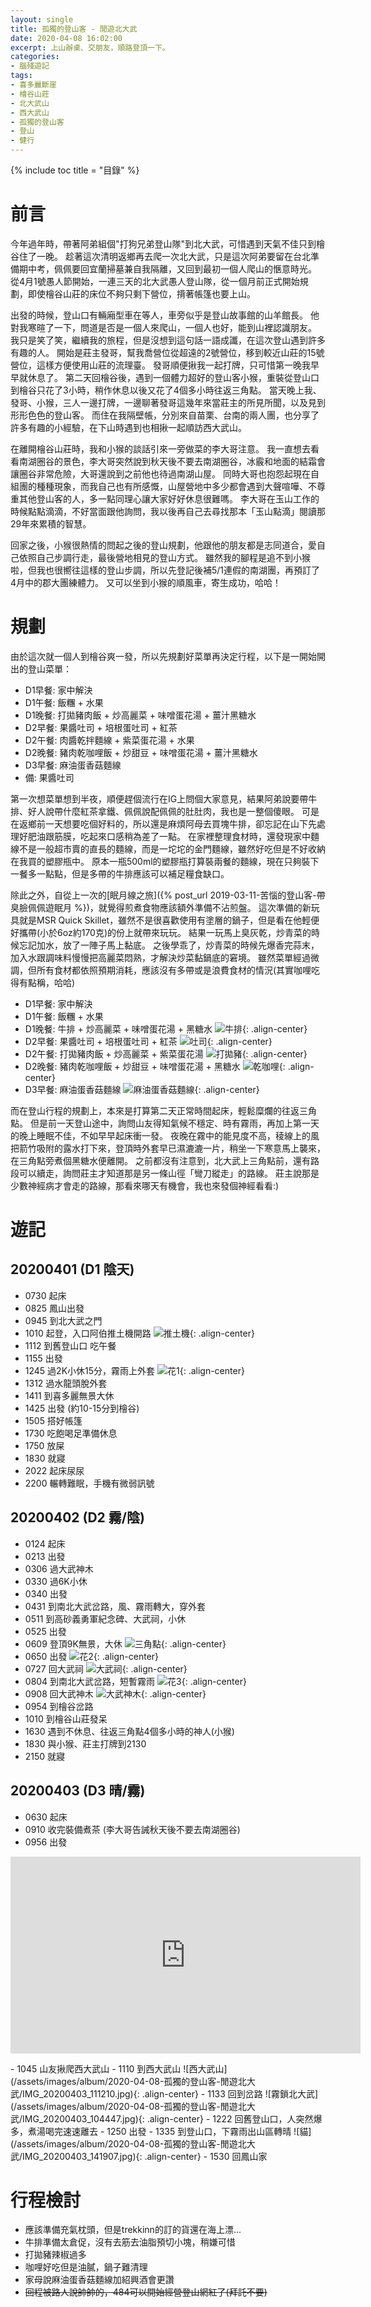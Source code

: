 ```yaml
---
layout: single
title: 孤獨的登山客 - 閒遊北大武
date: 2020-04-08 16:02:00
excerpt: 上山辦桌、交朋友，順路登頂一下。
categories:
- 腦殘遊記
tags:
- 喜多麗斷崖
- 檜谷山莊
- 北大武山
- 西大武山
- 孤獨的登山客
- 登山
- 健行
---
```


{% include toc title = "目錄" %}

# 前言

今年過年時，帶著阿弟組個"打狗兄弟登山隊"到北大武，可惜遇到天氣不佳只到檜谷住了一晚。
趁著這次清明返鄉再去爬一次北大武，只是這次阿弟要留在台北準備期中考，佩佩要回宜蘭掃墓兼自我隔離，又回到最初一個人爬山的愜意時光。
從4月1號愚人節開始，一連三天的北大武愚人登山隊，從一個月前正式開始規劃，即使檜谷山莊的床位不夠只剩下營位，揹著帳篷也要上山。

出發的時候，登山口有輛廂型車在等人，車旁似乎是登山故事館的山羊館長。
他對我寒暄了一下，問道是否是一個人來爬山，一個人也好，能到山裡認識朋友。
我只是笑了笑，繼續我的旅程，但是沒想到這句話一語成讖，在這次登山遇到許多有趣的人。
開始是莊主發哥，幫我喬營位從超遠的2號營位，移到較近山莊的15號營位，這樣方便使用山莊的流理臺。
發哥順便揪我一起打牌，只可惜第一晚我早早就休息了。
第二天回檜谷後，遇到一個體力超好的登山客小猴，重裝從登山口到檜谷只花了3小時，稍作休息以後又花了4個多小時往返三角點。
當天晚上我、發哥、小猴，三人一邊打牌，一邊聊著發哥這幾年來當莊主的所見所聞，以及見到形形色色的登山客。
而住在我隔壁帳，分別來自苗栗、台南的兩人團，也分享了許多有趣的小經驗，在下山時遇到也相揪一起順訪西大武山。

在離開檜谷山莊時，我和小猴的談話引來一旁做菜的李大哥注意。
我一直想去看看南湖圈谷的景色，李大哥突然說到秋天後不要去南湖圈谷，冰霰和地面的結霜會讓圈谷非常危險，大哥還說到之前他也待過南湖山屋。
同時大哥也抱怨起現在自組團的種種現象，而我自己也有所感慨，山屋營地中多少都會遇到大聲喧嘩、不尊重其他登山客的人，多一點同理心讓大家好好休息很難嗎。
李大哥在玉山工作的時候點點滴滴，不好當面跟他詢問，我以後再自己去尋找那本「玉山點滴」閱讀那29年來累積的智慧。

回家之後，小猴很熱情的問起之後的登山規劃，他跟他的朋友都是志同道合，愛自己依照自己步調行走，最後營地相見的登山方式。
雖然我的腳程是追不到小猴啦，但我也很嚮往這樣的登山步調，所以先登記後補5/1連假的南湖團，再預訂了4月中的郡大團練體力。
又可以坐到小猴的順風車，寄生成功，哈哈！

# 規劃

由於這次就一個人到檜谷爽一發，所以先規劃好菜單再決定行程，以下是一開始開出的登山菜單：

- D1早餐: 家中解決
- D1午餐: 飯糰 + 水果
- D1晚餐: 打拋豬肉飯 + 炒高麗菜 + 味噌蛋花湯 + 薑汁黑糖水
- D2早餐: 果醬吐司 + 培根蛋吐司 + 紅茶
- D2午餐: 肉醬乾拌麵線 + 紫菜蛋花湯 + 水果
- D2晚餐: 豬肉乾咖哩飯 + 炒甜豆 + 味噌蛋花湯 + 薑汁黑糖水
- D3早餐: 麻油蛋香菇麵線
- 備: 果醬吐司

第一次想菜單想到半夜，順便趕個流行在IG上問個大家意見，結果阿弟說要帶牛排、好人說帶什麼紅茶拿鐵、佩佩說配佩佩的肚肚肉，我也是一整個傻眼。
可是在返鄉前一天想要吃個好料的，所以還是麻煩阿母去買塊牛排，卻忘記在山下先處理好肥油跟筋膜，吃起來口感稍為差了一點。
在家裡整理食材時，還發現家中麵線不是一般超市賣的直長的麵線，而是一坨坨的金門麵線，雖然好吃但是不好收納在我買的塑膠瓶中。
原本一瓶500ml的塑膠瓶打算裝兩餐的麵線，現在只夠裝下一餐多一點點，但是多帶的牛排應該可以補足糧食缺口。

除此之外，自從上一次的[眠月線之旅]({% post_url 2019-03-11-苦惱的登山客-帶臭臉佩佩遊眠月 %})，就覺得煎煮食物應該額外準備不沾煎盤。
這次準備的新玩具就是MSR Quick Skillet，雖然不是很喜歡使用有塗層的鍋子，但是看在他輕便好攜帶(小於6oz約170克)的份上就帶來玩玩。
結果一玩馬上臭灰乾，炒青菜的時候忘記加水，放了一陣子馬上黏底。
之後學乖了，炒青菜的時候先爆香完蒜末，加入水跟調味料慢慢把高麗菜悶熟，才解決炒菜黏鍋底的窘境。
雖然菜單經過微調，但所有食材都依照預期消耗，應該沒有多帶或是浪費食材的情況(其實咖哩吃得有點稱，哈哈)

- D1早餐: 家中解決
- D1午餐: 飯糰 + 水果
- D1晚餐: 牛排 + 炒高麗菜 + 味噌蛋花湯 + 黑糖水
![牛排](/assets/images/album/2020-04-08-孤獨的登山客-閒遊北大武/IMG_20200401_162715.jpg){: .align-center}
- D2早餐: 果醬吐司 + 培根蛋吐司 + 紅茶
![吐司](/assets/images/album/2020-04-08-孤獨的登山客-閒遊北大武/IMG_20200402_015036.jpg){: .align-center}
- D2午餐: 打拋豬肉飯 + 炒高麗菜 + 紫菜蛋花湯
![打拋豬](/assets/images/album/2020-04-08-孤獨的登山客-閒遊北大武/IMG_20200402_112256.jpg){: .align-center}
- D2晚餐: 豬肉乾咖哩飯 + 炒甜豆 + 味噌蛋花湯 + 黑糖水
![乾咖哩](/assets/images/album/2020-04-08-孤獨的登山客-閒遊北大武/IMG_20200402_163527.jpg){: .align-center}
- D3早餐: 麻油蛋香菇麵線
![麻油蛋香菇麵線](/assets/images/album/2020-04-08-孤獨的登山客-閒遊北大武/IMG_20200403_071753.jpg){: .align-center}

而在登山行程的規劃上，本來是打算第二天正常時間起床，輕鬆糜爛的往返三角點。
但是前一天登山途中，詢問山友得知氣候不穩定、時有霧雨，再加上第一天的晚上睡眠不佳，不如早早起床衝一發。
夜晚在霧中的能見度不高，稜線上的風把箭竹吸附的露水打下來，登頂時外套早已濕漉漉一片，稍坐一下寒意馬上襲來，在三角點旁煮個黑糖水便離開。
之前都沒有注意到，北大武上三角點前，還有路段可以續走，詢問莊主才知道那是另一條山徑「彎刀縱走」的路線。
莊主說那是少數神經病才會走的路線，那看來哪天有機會，我也來發個神經看看:)

# 遊記

## 20200401 (D1 陰天)
- 0730 起床
- 0825 鳳山出發
- 0945 到北大武之門
- 1010 起登，入口阿伯推土機開路
![推土機](/assets/images/album/2020-04-08-孤獨的登山客-閒遊北大武/IMG_20200401_102353.jpg){: .align-center}
- 1112 到舊登山口 吃午餐
- 1155 出發
- 1245 過2K小休15分，霧雨上外套
![花1](/assets/images/album/2020-04-08-孤獨的登山客-閒遊北大武/IMG_20200401_120349.jpg){: .align-center}
- 1312 過水龍頭脫外套
- 1411 到喜多麗無景大休
- 1425 出發 (約10-15分到檜谷)
- 1505 搭好帳篷
- 1730 吃飽喝足準備休息
- 1750 放屎
- 1830 就寢
- 2022 起床尿尿
- 2200 輾轉難眠，手機有微弱訊號

## 20200402 (D2 霧/陰)
- 0124 起床
- 0213 出發
- 0306 過大武神木
- 0330 過6K小休
- 0340 出發
- 0431 到南北大武岔路，風、霧雨轉大，穿外套
- 0511 到高砂義勇軍紀念碑、大武祠，小休
- 0525 出發
- 0609 登頂9K無景，大休
![三角點](/assets/images/album/2020-04-08-孤獨的登山客-閒遊北大武/IMG_20200402_062512.jpg){: .align-center}
- 0650 出發
![花2](/assets/images/album/2020-04-08-孤獨的登山客-閒遊北大武/IMG_20200402_070025.jpg){: .align-center}
- 0727 回大武祠
![大武祠](/assets/images/album/2020-04-08-孤獨的登山客-閒遊北大武/IMG_20200402_072834.jpg){: .align-center}
- 0804 到南北大武岔路，短暫霧雨
![花3](/assets/images/album/2020-04-08-孤獨的登山客-閒遊北大武/IMG_20200402_075722.jpg){: .align-center}
- 0908 回大武神木
![大武神木](/assets/images/album/2020-04-08-孤獨的登山客-閒遊北大武/IMG_20200402_090903.jpg){: .align-center}
- 0954 到檜谷岔路
- 1010 到檜谷山莊發呆
- 1630 遇到不休息、往返三角點4個多小時的神人(小猴)
- 1830 與小猴、莊主打牌到2130
- 2150 就寢

## 20200403 (D3 晴/霧)
- 0630 起床
- 0910 收完裝備煮茶 (李大哥告誡秋天後不要去南湖圈谷)
- 0956 出發
<p style="text-align: center;"><iframe width="560" height="315" src="https://www.youtube.com/embed/USkfhmJBccA" frameborder="0" allow="accelerometer; autoplay; encrypted-media; gyroscope; picture-in-picture" allowfullscreen></iframe></p>
- 1045 山友揪爬西大武山
- 1110 到西大武山
![西大武山](/assets/images/album/2020-04-08-孤獨的登山客-閒遊北大武/IMG_20200403_111210.jpg){: .align-center}
- 1133 回到岔路
![霧鎖北大武](/assets/images/album/2020-04-08-孤獨的登山客-閒遊北大武/IMG_20200403_104447.jpg){: .align-center}
- 1222 回舊登山口，人突然爆多，煮湯喝完速速離去
- 1250 出發
- 1335 到登山口，下霧雨出山區轉晴
![貓](/assets/images/album/2020-04-08-孤獨的登山客-閒遊北大武/IMG_20200403_141907.jpg){: .align-center}
- 1530 回鳳山家

# 行程檢討
- 應該準備充氣枕頭，但是trekkinn的訂的貨還在海上漂...
- 牛排準備太倉促，沒有去筋去油脂預切小塊，稍嫌可惜
- 打拋豬辣椒過多
- 咖哩好吃但是油膩，鍋子難清理
- 家母說麻油蛋香菇麵線加紹興酒會更讚
- ~~回程被路人說帥帥的，484可以開始經營登山網紅了(拜託不要)~~
